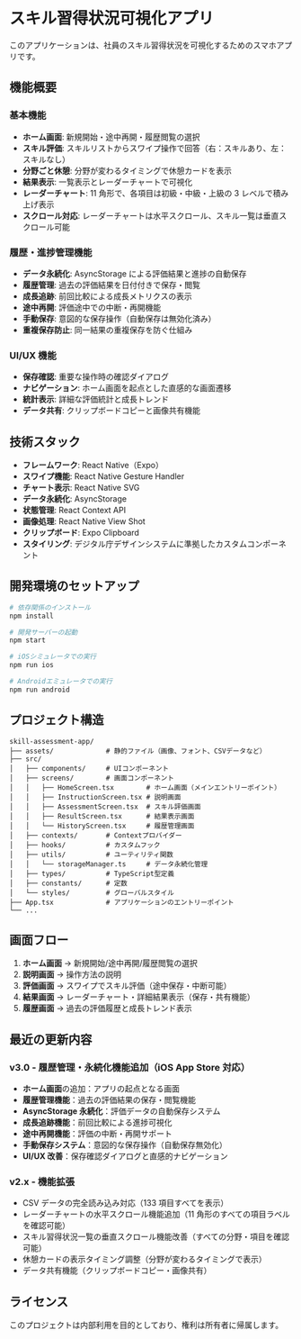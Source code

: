 # スキル習得状況可視化アプリ

このアプリケーションは、社員のスキル習得状況を可視化するためのスマホアプリです。

## 機能概要

### 基本機能

- **ホーム画面**: 新規開始・途中再開・履歴閲覧の選択
- **スキル評価**: スキルリストからスワイプ操作で回答（右：スキルあり、左：スキルなし）
- **分野ごと休憩**: 分野が変わるタイミングで休憩カードを表示
- **結果表示**: 一覧表示とレーダーチャートで可視化
- **レーダーチャート**: 11 角形で、各項目は初級・中級・上級の 3 レベルで積み上げ表示
- **スクロール対応**: レーダーチャートは水平スクロール、スキル一覧は垂直スクロール可能

### 履歴・進捗管理機能

- **データ永続化**: AsyncStorage による評価結果と進捗の自動保存
- **履歴管理**: 過去の評価結果を日付付きで保存・閲覧
- **成長追跡**: 前回比較による成長メトリクスの表示
- **途中再開**: 評価途中での中断・再開機能
- **手動保存**: 意図的な保存操作（自動保存は無効化済み）
- **重複保存防止**: 同一結果の重複保存を防ぐ仕組み

### UI/UX 機能

- **保存確認**: 重要な操作時の確認ダイアログ
- **ナビゲーション**: ホーム画面を起点とした直感的な画面遷移
- **統計表示**: 詳細な評価統計と成長トレンド
- **データ共有**: クリップボードコピーと画像共有機能

## 技術スタック

- **フレームワーク**: React Native（Expo）
- **スワイプ機能**: React Native Gesture Handler
- **チャート表示**: React Native SVG
- **データ永続化**: AsyncStorage
- **状態管理**: React Context API
- **画像処理**: React Native View Shot
- **クリップボード**: Expo Clipboard
- **スタイリング**: デジタル庁デザインシステムに準拠したカスタムコンポーネント

## 開発環境のセットアップ

```bash
# 依存関係のインストール
npm install

# 開発サーバーの起動
npm start

# iOSシミュレータでの実行
npm run ios

# Androidエミュレータでの実行
npm run android
```

## プロジェクト構造

```
skill-assessment-app/
├── assets/             # 静的ファイル（画像、フォント、CSVデータなど）
├── src/
│   ├── components/     # UIコンポーネント
│   ├── screens/        # 画面コンポーネント
│   │   ├── HomeScreen.tsx        # ホーム画面（メインエントリーポイント）
│   │   ├── InstructionScreen.tsx # 説明画面
│   │   ├── AssessmentScreen.tsx  # スキル評価画面
│   │   ├── ResultScreen.tsx      # 結果表示画面
│   │   └── HistoryScreen.tsx     # 履歴管理画面
│   ├── contexts/       # Contextプロバイダー
│   ├── hooks/          # カスタムフック
│   ├── utils/          # ユーティリティ関数
│   │   └── storageManager.ts     # データ永続化管理
│   ├── types/          # TypeScript型定義
│   ├── constants/      # 定数
│   └── styles/         # グローバルスタイル
├── App.tsx             # アプリケーションのエントリーポイント
└── ...
```

## 画面フロー

1. **ホーム画面** → 新規開始/途中再開/履歴閲覧の選択
2. **説明画面** → 操作方法の説明
3. **評価画面** → スワイプでスキル評価（途中保存・中断可能）
4. **結果画面** → レーダーチャート・詳細結果表示（保存・共有機能）
5. **履歴画面** → 過去の評価履歴と成長トレンド表示

## 最近の更新内容

### v3.0 - 履歴管理・永続化機能追加（iOS App Store 対応）

- **ホーム画面**の追加：アプリの起点となる画面
- **履歴管理機能**：過去の評価結果の保存・閲覧機能
- **AsyncStorage 永続化**：評価データの自動保存システム
- **成長追跡機能**：前回比較による進捗可視化
- **途中再開機能**：評価の中断・再開サポート
- **手動保存システム**：意図的な保存操作（自動保存無効化）
- **UI/UX 改善**：保存確認ダイアログと直感的ナビゲーション

### v2.x - 機能拡張

- CSV データの完全読み込み対応（133 項目すべてを表示）
- レーダーチャートの水平スクロール機能追加（11 角形のすべての項目ラベルを確認可能）
- スキル習得状況一覧の垂直スクロール機能改善（すべての分野・項目を確認可能）
- 休憩カードの表示タイミング調整（分野が変わるタイミングで表示）
- データ共有機能（クリップボードコピー・画像共有）

## ライセンス

このプロジェクトは内部利用を目的としており、権利は所有者に帰属します。
